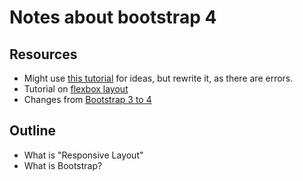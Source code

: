 # Notes about bootstrap 4

## Resources

* Might use [this tutorial](https://medium.freecodecamp.org/learn-bootstrap-4-in-30-minute-by-building-a-landing-page-website-guide-for-beginners-f64e03833f33) for ideas, but rewrite it, as there are errors.
* Tutorial on [flexbox layout](https://scrimba.com/p/pL65cJ/canLGCw)
* Changes from [Bootstrap 3 to 4](http://getbootstrap.com/docs/4.0/migration/#global-changes)

## Outline

* What is "Responsive Layout"
* What is Bootstrap?

